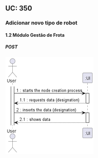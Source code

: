 ## **UC: 350**

### Adicionar novo tipo de robot

#### 1.2        Módulo Gestão de Frota
##### POST

![UC SSD: 350](UC350.png)